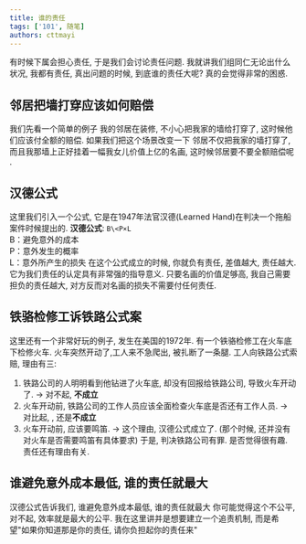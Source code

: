 ```yaml
---
title: 谁的责任
tags: ['101', 随笔]
authors: cttmayi
---
```


有时候下属会担心责任, 于是我们会讨论责任问题. 我就讲我们组同仁无论出什么状况, 我都有责任, 真出问题的时候, 到底谁的责任大呢? 真的会觉得非常的困惑.

## 邻居把墙打穿应该如何赔偿
我们先看一个简单的例子
我的邻居在装修, 不小心把我家的墙给打穿了, 这时候他们应该付全额的赔偿.
如果我们把这个场景改变一下 邻居不仅把我家的墙打穿了, 而且我那墙上正好挂着一幅我女儿价值上亿的名画, 这时候邻居要不要全额赔偿呢
.

## 汉德公式
这里我们引入一个公式, 它是在1947年法官汉德(Learned Hand)在判决一个拖船案件时候提出的.
**汉德公式**: `B\<P×L`  
B：避免意外的成本  
P：意外发生的概率  
L：意外所产生的损失
在这个公式成立的时候, 你就负有责任, 差值越大, 责任越大.
 它为我们责任的认定具有非常强的指导意义.
只要名画的价值足够高, 我自己需要担负的责任越大, 对方反而对名画的损失不需要付任何责任.


## 铁骆检修工诉铁路公式案
这里还有一个非常好玩的例子, 发生在美国的1972年. 有一个铁骆检修工在火车底下检修火车. 火车突然开动了,工人来不急爬出, 被扎断了一条腿.
工人向铁路公式索赔, 理由有三:
1. 铁路公司的人明明看到他钻进了火车底, 却没有回报给铁路公司, 导致火车开动了. -\> 对不起, **不成立**
2. 火车开动前, 铁路公司的工作人员应该全面检查火车底是否还有工作人员. -\> 对比起, , 还是**不成立**
3. 火车开动前, 应该要鸣笛. -\> 这个理由, 汉德公式成立了. (那个时候, 还并没有对火车是否需要鸣笛有具体要求)
于是, 判决铁路公司有罪. 是否觉得很有趣. 责任还有理由有关.

## 谁避免意外成本最低, 谁的责任就最大
汉德公式告诉我们, 谁避免意外成本最低, 谁的责任就最大
你可能觉得这个不公平, 对不起, 效率就是最大的公平.
我在这里讲并是想要建立一个追责机制, 而是希望"如果你知道那是你的责任, 请你负担起你的责任来"